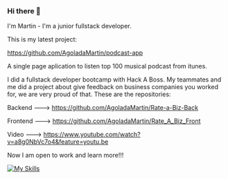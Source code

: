 ### Hi there 👋

I'm Martin - I'm a junior fullstack developer. 

This is my latest project:

https://github.com/AgoladaMartin/podcast-app

A single page aplication to listen top 100 musical podcast from itunes.


I did a fullstack developer bootcamp with Hack A Boss. My teammates and me did a project about give feedback on business companies you worked for, we are very proud of that. 
These are the repositories:

Backend --->
https://github.com/AgoladaMartin/Rate-a-Biz-Back

Frontend --->
https://github.com/AgoladaMartin/Rate_A_Biz_Front

Video --->
https://www.youtube.com/watch?v=a8g0NbVc7o4&feature=youtu.be

Now I am open to work and learn more!!!

[![My Skills](https://skillicons.dev/icons?i=html,css,js,mysql,nodejs,react,angular,java)](https://skillicons.dev)

<!--
**AgoladaMartin/AgoladaMartin** is a ✨ _special_ ✨ repository because its `README.md` (this file) appears on your GitHub profile.

Here are some ideas to get you started:

- 🔭 I’m currently working on ...
- 🌱 I’m currently learning ...
- 👯 I’m looking to collaborate on ...
- 🤔 I’m looking for help with ...
- 💬 Ask me about ...
- 📫 How to reach me: ...
- 😄 Pronouns: ...
- ⚡ Fun fact: ...
-->
